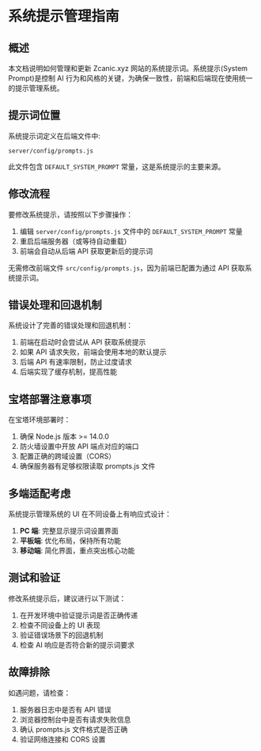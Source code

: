 # 系统提示管理指南

## 概述

本文档说明如何管理和更新 Zcanic.xyz 网站的系统提示词。系统提示(System Prompt)是控制 AI 行为和风格的关键，为确保一致性，前端和后端现在使用统一的提示管理系统。

## 提示词位置

系统提示词定义在后端文件中:

```
server/config/prompts.js
```

此文件包含 `DEFAULT_SYSTEM_PROMPT` 常量，这是系统提示的主要来源。

## 修改流程

要修改系统提示，请按照以下步骤操作：

1. 编辑 `server/config/prompts.js` 文件中的 `DEFAULT_SYSTEM_PROMPT` 常量
2. 重启后端服务器（或等待自动重载）
3. 前端会自动从后端 API 获取更新后的提示词

无需修改前端文件 `src/config/prompts.js`，因为前端已配置为通过 API 获取系统提示词。

## 错误处理和回退机制

系统设计了完善的错误处理和回退机制：

1. 前端在启动时会尝试从 API 获取系统提示
2. 如果 API 请求失败，前端会使用本地的默认提示
3. 后端 API 有速率限制，防止过度请求
4. 后端实现了缓存机制，提高性能

## 宝塔部署注意事项

在宝塔环境部署时：

1. 确保 Node.js 版本 >= 14.0.0
2. 防火墙设置中开放 API 端点对应的端口
3. 配置正确的跨域设置（CORS）
4. 确保服务器有足够权限读取 prompts.js 文件

## 多端适配考虑

系统提示管理系统的 UI 在不同设备上有响应式设计：

1. **PC 端**: 完整显示提示词设置界面
2. **平板端**: 优化布局，保持所有功能
3. **移动端**: 简化界面，重点突出核心功能

## 测试和验证

修改系统提示后，建议进行以下测试：

1. 在开发环境中验证提示词是否正确传递
2. 检查不同设备上的 UI 表现
3. 验证错误场景下的回退机制
4. 检查 AI 响应是否符合新的提示词要求

## 故障排除

如遇问题，请检查：

1. 服务器日志中是否有 API 错误
2. 浏览器控制台中是否有请求失败信息
3. 确认 prompts.js 文件格式是否正确
4. 验证网络连接和 CORS 设置
